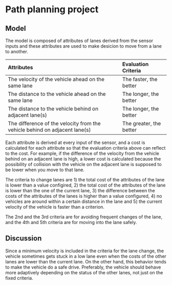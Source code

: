 # Path planning project

## Model

The model is composed of attributes of lanes derived from the sensor inputs and these attributes are used to make desicion to move from a lane to another.

|Attributes |Evaluation Criteria|
|:---------|:----------|
|The velocity of the vehicle ahead on the same lane|The faster, the better |
| The distance to the vehicle ahead on the same lane| The longer, the better|
| The distance to the vehicle behind on adjacent lane(s)| The longer, the better|
| The difference of the velocity from the vehicle behind on adjacent lane(s)|  The greater, the better|

Each attribute is derived at every input of the sensor, and a cost is calculated for each attribute so that the evaluation criteria above can reflect to the cost. For example, if the difference of the velocity from the vehicle behind on an adjacent lane is high, a lower cost is calculated because the possibility of collision with the vehicle on the adjacent lane is supposed to be lower when you move to that lane.

The criteria to change lanes are  1) the total cost of the attributes of the lane is lower than a value configired, 2) the total cost of the attributes of the lane is lower than the one of the current lane, 3) the difference between the costs of the attributes of the lanes is higher than a value configured, 4) no vehicles are around within a certain distance in the lane and 5) the current velocity of the vehicle is faster than a criterion. 

The 2nd and the 3rd criteria are for avoiding frequent changes of the lane, and the 4th and 5th criteria are for moving into the lane safely. 

## Discussion

Since a minimum velocity is included in the criteria for the lane change, the vehicle sometimes gets stuck in a low lane even when the costs of the other lanes are lower than the current lane. On the other hand, this behavior tends to make the vehicle do a safe drive. Preferably, the vehicle should behave more adaptively depending on the status of the other lanes, not just on the fixed criteria.


